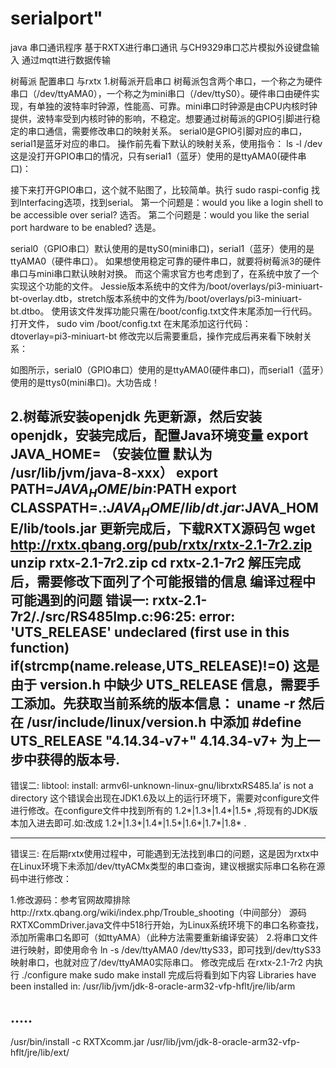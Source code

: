 # serialport" 
java 串口通讯程序 基于RXTX进行串口通讯 与CH9329串口芯片模拟外设键盘输入
通过mqtt进行数据传输


树莓派 配置串口 与rxtx
1.树莓派开启串口 
树莓派包含两个串口，一个称之为硬件串口（/dev/ttyAMA0），一个称之为mini串口（/dev/ttyS0）。硬件串口由硬件实现，有单独的波特率时钟源，性能高、可靠。mini串口时钟源是由CPU内核时钟提供，波特率受到内核时钟的影响，不稳定。想要通过树莓派的GPIO引脚进行稳定的串口通信，需要修改串口的映射关系。
serial0是GPIO引脚对应的串口，serial1是蓝牙对应的串口。
操作前先看下默认的映射关系，使用指令：
ls -l /dev
这是没打开GPIO串口的情况，只有serial1（蓝牙）使用的是ttyAMA0(硬件串口)：

接下来打开GPIO串口，这个就不贴图了，比较简单。执行
sudo raspi-config
找到Interfacing选项，找到serial。
第一个问题是：would you like a login shell to be accessible  over serial? 选否。
第二个问题是：would you like the serial port hardware to be enabled? 选是。

serial0（GPIO串口）默认使用的是ttyS0(mini串口)，serial1（蓝牙）使用的是ttyAMA0（硬件串口）。
如果想使用稳定可靠的硬件串口，就要将树莓派3的硬件串口与mini串口默认映射对换。
而这个需求官方也考虑到了，在系统中放了一个实现这个功能的文件。
Jessie版本系统中的文件为/boot/overlays/pi3-miniuart-bt-overlay.dtb，stretch版本系统中的文件为/boot/overlays/pi3-miniuart-bt.dtbo。
使用该文件发挥功能只需在/boot/config.txt文件末尾添加一行代码。
打开文件，
sudo  vim  /boot/config.txt
在末尾添加这行代码：  
dtoverlay=pi3-miniuart-bt
修改完以后需要重启，操作完成后再来看下映射关系：

如图所示，serial0（GPIO串口）使用的是ttyAMA0(硬件串口)，而serial1（蓝牙）使用的是ttys0(mini串口)。大功告成！

2.树莓派安装openjdk 
先更新源，然后安装openjdk，安装完成后，配置Java环境变量
export JAVA_HOME= （安装位置 默认为 /usr/lib/jvm/java-8-xxx）
export PATH=$JAVA_HOME/bin:$PATH
export CLASSPATH=.:$JAVA_HOME/lib/dt.jar:$JAVA_HOME/lib/tools.jar
更新完成后，下载RXTX源码包
wget http://rxtx.qbang.org/pub/rxtx/rxtx-2.1-7r2.zip
unzip rxtx-2.1-7r2.zip
cd rxtx-2.1-7r2
解压完成后，需要修改下面列了个可能报错的信息
编译过程中可能遇到的问题
错误一:
rxtx-2.1-7r2/./src/RS485Imp.c:96:25: error: 'UTS_RELEASE' undeclared (first use in this function)
  if(strcmp(name.release,UTS_RELEASE)!=0)
这是由于 version.h 中缺少 UTS_RELEASE 信息，需要手工添加。先获取当前系统的版本信息：
 uname -r 
然后在 /usr/include/linux/version.h 中添加
#define UTS_RELEASE "4.14.34-v7+" 
 4.14.34-v7+ 为上一步中获得的版本号.
--------------------------------------------------------------------------------
错误二:
libtool: install: armv6l-unknown-linux-gnu/librxtxRS485.la’ is not a directory 
这个错误会出现在JDK1.6及以上的运行环境下，需要对configure文件进行修改。在configure文件中找到所有的 1.2*|1.3*|1.4*|1.5* ,将现有的JDK版本加入进去即可.如:改成 1.2*|1.3*|1.4*|1.5*|1.6*|1.7*|1.8* .

--------------------------------------------------------------------------------
错误三:
在后期rxtx使用过程中，可能遇到无法找到串口的问题，这是因为rxtx中在Linux环境下未添加/dev/ttyACMx类型的串口查询，建议根据实际串口名称在源码中进行修改：

1.修改源码：参考官网故障排除http://rxtx.qbang.org/wiki/index.php/Trouble_shooting（中间部分）
源码RXTXCommDriver.java文件中518行开始，为Linux系统环境下的串口名称查找，添加所需串口名即可（如ttyAMA）（此种方法需要重新编译安装）
2.将串口文件进行映射，即使用命令 ln -s /dev/ttyAMA0 /dev/ttyS33，即可找到/dev/ttyS33映射串口，也就对应了/dev/ttyAMA0实际串口。
修改完成后
在rxtx-2.1-7r2 内执行 
./configure 
make
sudo make install 
完成后将看到如下内容
Libraries have been installed in:
   /usr/lib/jvm/jdk-8-oracle-arm32-vfp-hflt/jre/lib/arm

.....
----------------------------------------------------------------------
/usr/bin/install -c RXTXcomm.jar /usr/lib/jvm/jdk-8-oracle-arm32-vfp-hflt/jre/lib/ext/
